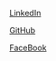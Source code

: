 [LinkedIn](https://www.linkedin.com/in/frank-zawacki-96294a12a)

[GitHub](https://github.com/frankZawacki)

[FaceBook](https://www.facebook.com/frank.ikcawaz.1/)
